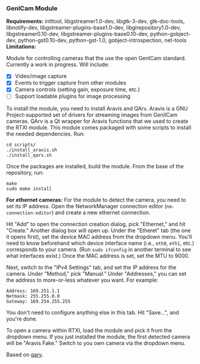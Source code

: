 ### GenICam Module

**Requirements:** intltool, libgstreamer1.0-dev, libgtk-3-dev, gtk-doc-tools, libnotify-dev, libgstreamer-plugins-base1.0-dev, libgirepository1.0-dev, libgstreamer0.10-dev, libgstreamer-plugins-base0.10-dev, python-gobject-dev, python-gst0.10-dev, python-gst-1.0, gobject-introspection, net-tools  
**Limitations:**  

Module for controlling cameras that the use the open GenICam standard. 
Currently a work in progress. Will include: 

- [x] Video/image capture
- [x] Events to trigger capture from other modules
- [x] Camera controls (setting gain, exposure time, etc.)
- [ ] Support loadable plugins for image processing

To install the module, you need to install Aravis and QArv. 
Aravis is a GNU Project-supported set of drivers for streaming images from GeniICam cameras. 
QArv is a Qt wrapper for Aravis functions that we used to create the RTXI module. 
This module comes packaged with some scripts to install the needed dependencies. 
Run: 

```
cd scripts/
./install_aravis.sh
./install_qarv.sh
```

Once the packages are installed, build the module. 
From the base of the repository, run: 
```
make
sudo make install
```

**For ethernet cameras:** 
For the module to detect the camera, you need to set its IP address. 
Open the NetworkManager connection editor (`nm-connection-editor`) and create a new ethernet connection. 

Hit "Add" to open the connection creation dialog, pick "Ethernet," and hit "Create." 
Another dialog box will open up. 
Under the "Etheret" tab (the one it opens first), set the device MAC address from the dropdown menu. 
You'll need to know beforehand which device interface name (i.e., `eth0`, `eth1`, etc.) corresponds to your camera. 
(Run `sudo ifconfig` in another terminal to see what interfaces exist.) 
Once the MAC address is set, set the MTU to 9000. 

Next, switch to the "IPv4 Settings" tab, and set the IP address for the camera. 
Under "Method," pick "Manual." 
Under "Addresses," you can set the address to more-or-less whatever you want. For example: 

	Address: 169.251.1.1
	Netmask: 255.255.0.0
	Gateway: 169.254.255.255

You don't need to configure anything else in this tab. 
Hit "Save...", and you're done. 


To open a camera within RTXI, load the module and pick it from the dropdown menu. 
If you just installed the module, the first detected camera will be "Aravis Fake." 
Switch to you own camera via the dropdown menu. 


Based on [qarv](https://github.com/AD-Vega/qarv). 
